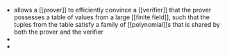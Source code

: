 - allows a [[prover]] to efficiently convince a [[verifier]] that the prover possesses a table of values from a large [[finite field]], such that the tuples from the table satisfy a family of [[polynomial]]s that is shared by both the prover and the verifier
-
-